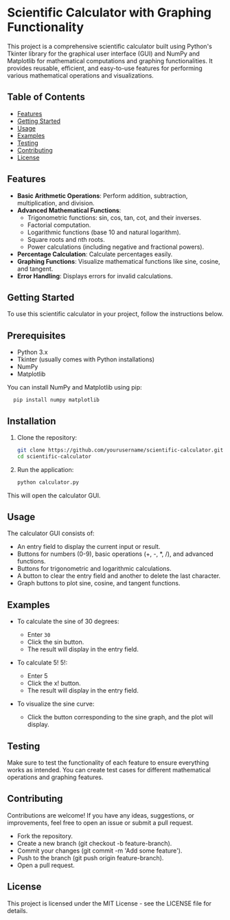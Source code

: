 # Scientific Calculator with Graphing Functionality

This project is a comprehensive scientific calculator built using Python's Tkinter library for the graphical user interface (GUI) and NumPy and Matplotlib for mathematical computations and graphing functionalities. It provides reusable, efficient, and easy-to-use features for performing various mathematical operations and visualizations.

## Table of Contents

- [Features](#features)
- [Getting Started](#getting-started)
- [Usage](#usage)
- [Examples](#examples)
- [Testing](#testing)
- [Contributing](#contributing)
- [License](#license)

## Features

- **Basic Arithmetic Operations**: Perform addition, subtraction, multiplication, and division.
- **Advanced Mathematical Functions**: 
  - Trigonometric functions: sin, cos, tan, cot, and their inverses.
  - Factorial computation.
  - Logarithmic functions (base 10 and natural logarithm).
  - Square roots and nth roots.
  - Power calculations (including negative and fractional powers).
- **Percentage Calculation**: Calculate percentages easily.
- **Graphing Functions**: Visualize mathematical functions like sine, cosine, and tangent.
- **Error Handling**: Displays errors for invalid calculations.

## Getting Started

To use this scientific calculator in your project, follow the instructions below.

## Prerequisites

- Python 3.x
- Tkinter (usually comes with Python installations)
- NumPy
- Matplotlib

You can install NumPy and Matplotlib using pip:

      pip install numpy matplotlib

## Installation
1. Clone the repository:
    ```bash
    git clone https://github.com/yourusername/scientific-calculator.git
    cd scientific-calculator

2. Run the application:
    ```bash
    python calculator.py
This will open the calculator GUI.

## Usage
The calculator GUI consists of:

- An entry field to display the current input or result.
- Buttons for numbers (0-9), basic operations (+, -, *, /), and advanced functions.
- Buttons for trigonometric and logarithmic calculations.
- A button to clear the entry field and another to delete the last character.
- Graph buttons to plot sine, cosine, and tangent functions.

## Examples

- To calculate the sine of 30 degrees:
  - Enter `30`
  - Click the sin button.
  - The result will display in the entry field.

- To calculate 5! 5!:
  - Enter 5
  - Click the x! button.
  - The result will display in the entry field.
   
- To visualize the sine curve:
  - Click the button corresponding to the sine graph, and the plot will display.
 
## Testing
Make sure to test the functionality of each feature to ensure everything works as intended. You can create test cases for different mathematical operations and graphing features.

## Contributing
Contributions are welcome! If you have any ideas, suggestions, or improvements, feel free to open an issue or submit a pull request.

- Fork the repository.
- Create a new branch (git checkout -b feature-branch).
- Commit your changes (git commit -m 'Add some feature').
- Push to the branch (git push origin feature-branch).
- Open a pull request.

## License
This project is licensed under the MIT License - see the LICENSE file for details.





